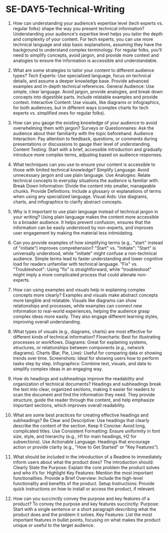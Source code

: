 # SE-DAY5-Technical-Writing
1. How can understanding your audience’s expertise level (tech experts vs. regular folks) shape the way you present technical information?
Understanding your audience's expertise level helps you tailor the depth and complexity of your content. For tech experts, you can use more technical language and skip basic explanations, assuming they have the background to understand complex terminology. For regular folks, you’ll need to simplify concepts, avoid jargon, and provide more context and analogies to ensure the information is accessible and understandable.

2. What are some strategies to tailor your content to different audience types?
Tech Experts: Use specialized language, focus on technical details, and assume a deeper knowledge base. Provide advanced examples and in-depth technical references.
General Audience: Use simple, clear language. Avoid jargon, provide analogies, and break down concepts into digestible parts. Include relatable examples and provide context.
Interactive Content: Use visuals, like diagrams or infographics, for both audiences, but in different ways (complex charts for tech experts vs. simplified ones for regular folks).

3. How can you gauge the existing knowledge of your audience to avoid overwhelming them with jargon?
Surveys or Questionnaires: Ask the audience about their familiarity with the topic beforehand.
Audience Interaction: Pay attention to feedback, questions, or comments during presentations or discussions to gauge their level of understanding.
Content Testing: Start with a brief, accessible introduction and gradually introduce more complex terms, adjusting based on audience responses.

4. What techniques can you use to ensure your content is accessible to those with limited technical knowledge?
Simplify Language: Avoid unnecessary jargon and use plain language.
Use Analogies: Relate technical concepts to everyday situations the audience is familiar with.
Break Down Information: Divide the content into smaller, manageable chunks.
Provide Definitions: Include a glossary or explanations of terms when using any specialized language.
Visual Aids: Use diagrams, charts, and infographics to clarify abstract concepts.

5. Why is it important to use plain language instead of technical jargon in your writing?
Using plain language makes the content more accessible to a broader audience. It helps prevent confusion, ensures that the information can be easily understood by non-experts, and improves user engagement by making the material less intimidating.

6. Can you provide examples of how simplifying terms (e.g., "start" instead of "initiate") improves comprehension?
"Start" vs. "Initiate": "Start" is universally understood, while "initiate" might confuse a non-technical audience. Simple terms lead to faster understanding and lower cognitive load for readers unfamiliar with technical language.
"Fix" vs. "Troubleshoot": Using "fix" is straightforward, while "troubleshoot" might imply a more complicated process that could alienate non-experts.

7. How can using examples and visuals help in explaining complex concepts more clearly?
Examples and visuals make abstract concepts more tangible and relatable. Visuals like diagrams can show relationships and processes, while examples can connect new information to real-world experiences, helping the audience grasp complex ideas more easily. They also engage different learning styles, improving overall understanding.

8. What types of visuals (e.g., diagrams, charts) are most effective for different kinds of technical information?
Flowcharts: Best for illustrating processes or workflows.
Diagrams: Great for explaining systems, structures, or relationships between components (e.g., network diagrams).
Charts (Bar, Pie, Line): Useful for comparing data or showing trends over time.
Screenshots: Ideal for showing users how to perform tasks step by step.
Infographics: Combine text, visuals, and data to simplify complex ideas in an engaging way.

9. How do headings and subheadings improve the readability and organization of technical documents?
Headings and subheadings break the text into clear, organized sections, making it easier for readers to scan the document and find the information they need. They provide structure, guide the reader through the content, and help emphasize important sections, which improves overall readability.

10. What are some best practices for creating effective headings and subheadings?
Be Clear and Descriptive: Use headings that clearly describe the content of the section.
Keep It Concise: Avoid long, complicated titles.
Use Consistent Formatting: Ensure uniformity in font size, style, and hierarchy (e.g., H1 for main headings, H2 for subsections).
Use Actionable Language: Headings that encourage action or provide clarity (e.g., "How to Get Started" or "Key Features").

11. What should be included in the introduction of a Readme to immediately inform users about what the product does?
The introduction should:
Clearly State the Purpose: Explain the core problem the product solves and who it’s for.
Highlight Key Features: Mention the most important functionalities.
Provide a Brief Overview: Include the high-level functionality and benefits of the product.
Setup Instructions: Provide quick instructions on how to install or access the product, if relevant.

12. How can you succinctly convey the purpose and key features of a product?
To convey the purpose and key features succinctly:
Purpose: Start with a single sentence or a short paragraph describing what the product does and the problem it solves.
Key Features: List the most important features in bullet points, focusing on what makes the product unique or useful to the target audience.
